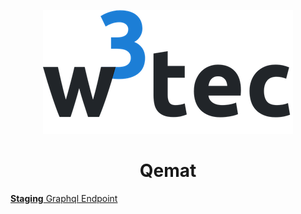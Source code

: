 <p align="center">
  <img src="./w3tec-logo.png" alt="w3tec" width="400" />
</p>

<h1 align="center">Qemat</h1>

<p align="center">
  <a href="https://qemat-staging.herokuapp.com/graphql">
    <p><b>Staging</b> Graphql Endpoint </p>
  </a>

</p>
